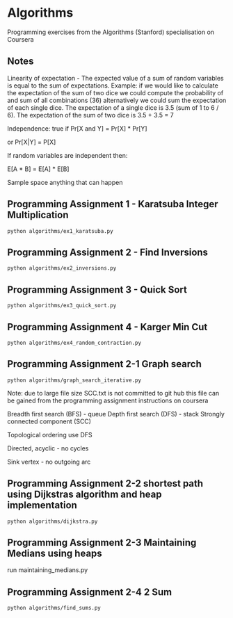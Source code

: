 # Algorithms
Programming exercises from the Algorithms (Stanford) specialisation on Coursera

## Notes

Linearity of expectation - The expected value of a sum of random variables is equal to the
sum of expectations. Example: if we would like to calculate the expectation of the sum of
two dice we could compute the probability of and sum of all combinations (36)
alternatively we could sum the expectation of each single dice. The expectation of a single
dice is 3.5 (sum of 1 to 6 / 6). The expectation of the sum of two dice is 3.5 + 3.5 = 7

Independence: true if Pr[X and Y] = Pr[X] * Pr[Y]

or Pr[X|Y] = P[X]

If random variables are independent then:

E[A * B] = E[A] * E[B]

Sample space anything that can happen
## Programming Assignment 1 - Karatsuba Integer Multiplication

    python algorithms/ex1_karatsuba.py

## Programming Assignment 2 - Find Inversions

    python algorithms/ex2_inversions.py

## Programming Assignment 3 - Quick Sort

    python algorithms/ex3_quick_sort.py

## Programming Assignment 4 - Karger Min Cut

    python algorithms/ex4_random_contraction.py

## Programming Assignment 2-1 Graph search

    python algorithms/graph_search_iterative.py

Note: due to large file size SCC.txt is not committed to
git hub this file can be gained from the programming assignment instructions on coursera

Breadth first search (BFS) - queue
Depth first search (DFS) - stack
Strongly connected component (SCC)

Topological ordering use DFS

Directed, acyclic - no cycles

Sink vertex - no outgoing arc

## Programming Assignment 2-2 shortest path using Dijkstras algorithm and heap implementation

    python algorithms/dijkstra.py

## Programming Assignment 2-3 Maintaining Medians using heaps

run maintaining_medians.py

## Programming Assignment 2-4 2 Sum

    python algorithms/find_sums.py